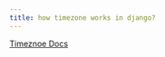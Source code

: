 ```yaml
---
title: how timezone works in django?
---
```



[Timeznoe Docs](https://docs.djangoproject.com/en/3.2/_modules/django/utils/timezone/#is_aware)